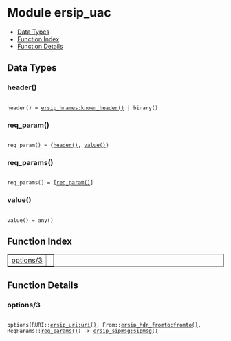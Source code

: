 

# Module ersip_uac #
* [Data Types](#types)
* [Function Index](#index)
* [Function Details](#functions)

<a name="types"></a>

## Data Types ##




### <a name="type-header">header()</a> ###


<pre><code>
header() = <a href="ersip_hnames.md#type-known_header">ersip_hnames:known_header()</a> | binary()
</code></pre>




### <a name="type-req_param">req_param()</a> ###


<pre><code>
req_param() = {<a href="#type-header">header()</a>, <a href="#type-value">value()</a>}
</code></pre>




### <a name="type-req_params">req_params()</a> ###


<pre><code>
req_params() = [<a href="#type-req_param">req_param()</a>]
</code></pre>




### <a name="type-value">value()</a> ###


<pre><code>
value() = any()
</code></pre>

<a name="index"></a>

## Function Index ##


<table width="100%" border="1" cellspacing="0" cellpadding="2" summary="function index"><tr><td valign="top"><a href="#options-3">options/3</a></td><td></td></tr></table>


<a name="functions"></a>

## Function Details ##

<a name="options-3"></a>

### options/3 ###

<pre><code>
options(RURI::<a href="ersip_uri.md#type-uri">ersip_uri:uri()</a>, From::<a href="ersip_hdr_fromto.md#type-fromto">ersip_hdr_fromto:fromto()</a>, ReqParams::<a href="#type-req_params">req_params()</a>) -&gt; <a href="ersip_sipmsg.md#type-sipmsg">ersip_sipmsg:sipmsg()</a>
</code></pre>
<br />

